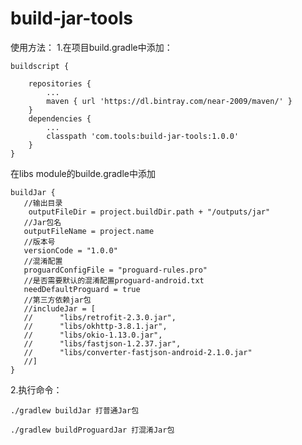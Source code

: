 # build-jar-tools
使用方法：
1.在项目build.gradle中添加：

    buildscript {
    
        repositories {
            ...
            maven { url 'https://dl.bintray.com/near-2009/maven/' }
        }
        dependencies {
            ...
            classpath 'com.tools:build-jar-tools:1.0.0'
        }
    }

在libs module的builde.gradle中添加

    buildJar {
       //输出目录
        outputFileDir = project.buildDir.path + "/outputs/jar"
       //Jar包名
       outputFileName = project.name
       //版本号
       versionCode = "1.0.0"
       //混淆配置
       proguardConfigFile = "proguard-rules.pro"
       //是否需要默认的混淆配置proguard-android.txt
       needDefaultProguard = true
       //第三方依赖jar包
       //includeJar = [
       //      "libs/retrofit-2.3.0.jar",
       //      "libs/okhttp-3.8.1.jar",
       //      "libs/okio-1.13.0.jar",
       //      "libs/fastjson-1.2.37.jar",
       //      "libs/converter-fastjson-android-2.1.0.jar"
       //]
    }

2.执行命令：

    ./gradlew buildJar 打普通Jar包

    ./gradlew buildProguardJar 打混淆Jar包
